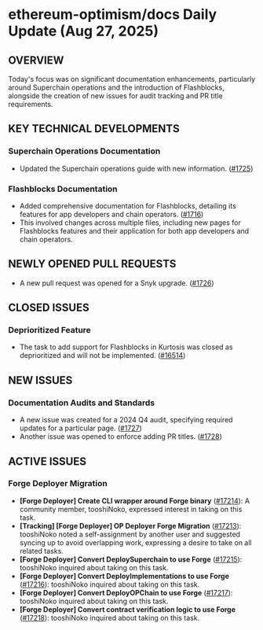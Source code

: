 # ethereum-optimism/docs Daily Update (Aug 27, 2025)
## OVERVIEW 
Today's focus was on significant documentation enhancements, particularly around Superchain operations and the introduction of Flashblocks, alongside the creation of new issues for audit tracking and PR title requirements.

## KEY TECHNICAL DEVELOPMENTS

### Superchain Operations Documentation
- Updated the Superchain operations guide with new information. ([#1725](https://github.com/ethereum-optimism/docs/pull/1725))

### Flashblocks Documentation
- Added comprehensive documentation for Flashblocks, detailing its features for app developers and chain operators. ([#1716](https://github.com/ethereum-optimism/docs/pull/1716))
- This involved changes across multiple files, including new pages for Flashblocks features and their application for both app developers and chain operators.

## NEWLY OPENED PULL REQUESTS
- A new pull request was opened for a Snyk upgrade. ([#1726](https://github.com/ethereum-optimism/docs/pull/1726))

## CLOSED ISSUES

### Deprioritized Feature
- The task to add support for Flashblocks in Kurtosis was closed as deprioritized and will not be implemented. ([#16514](https://github.com/ethereum-optimism/docs/issues/16514))

## NEW ISSUES

### Documentation Audits and Standards
- A new issue was created for a 2024 Q4 audit, specifying required updates for a particular page. ([#1727](https://github.com/ethereum-optimism/docs/issues/1727))
- Another issue was opened to enforce adding PR titles. ([#1728](https://github.com/ethereum-optimism/docs/issues/1728))

## ACTIVE ISSUES

### Forge Deployer Migration
- **[Forge Deployer] Create CLI wrapper around Forge binary** ([#17214](https://github.com/ethereum-optimism/docs/issues/17214)): A community member, tooshiNoko, expressed interest in taking on this task.
- **[Tracking] [Forge Deployer] OP Deployer Forge Migration** ([#17213](https://github.com/ethereum-optimism/docs/issues/17213)): tooshiNoko noted a self-assignment by another user and suggested syncing up to avoid overlapping work, expressing a desire to take on all related tasks.
- **[Forge Deployer] Convert DeploySuperchain to use Forge** ([#17215](https://github.com/ethereum-optimism/docs/issues/17215)): tooshiNoko inquired about taking on this task.
- **[Forge Deployer] Convert DeployImplementations to use Forge** ([#17216](https://github.com/ethereum-optimism/docs/issues/17216)): tooshiNoko inquired about taking on this task.
- **[Forge Deployer] Convert DeployOPChain to use Forge** ([#17217](https://github.com/ethereum-optimism/docs/issues/17217)): tooshiNoko inquired about taking on this task.
- **[Forge Deployer] Convert contract verification logic to use Forge** ([#17218](https://github.com/ethereum-optimism/docs/issues/17218)): tooshiNoko inquired about taking on this task.